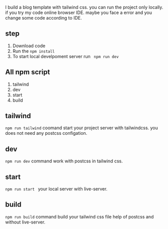I build a blog template with tailwind css. you can run the project only locally. if you try my code online browser IDE. maybe you face a error and you change some code according to IDE.

## step
1. Download code
2. Run the `npm install`
3. To start local develpoment server run ` npm run dev`


## All npm script
1. tailwind
2. dev
3. start
4. build

## tailwind
`npm run tailwind` coomand start your project server with tailwindcss. you does not need any postcss configation.

## dev
`npm run dev` command work with postcss in tailwind css.

## start
`npm run start ` your local server with live-server.

## build
` npm run build ` command build your tailwind css file help of postcss and  without live-server.
